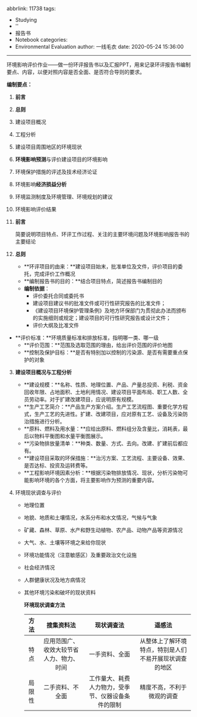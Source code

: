abbrlink: 11738
tags:
  - Studying
  - ''
  - 报告书
  - Notebook
categories:
  - Environmental Evaluation
author: 一线毛衣
date: 2020-05-24 15:36:00
---
​		环境影响评价作业——做一份环评报告书以及汇报PPT，用来记录环评报告书编制要点、内容，以便对照内容是否全面、是否符合导则的要求。

<!-- more -->

**编制要点：**

1. **前言**
2. **总则**
3. 建设项目概况
4. 工程分析
5. 建设项目周围地区的环境现状
6. **环境影响预测**与评价建设项目的环境影响
7. 环境保护措施的评述及技术经济论证
8. 环境影响**经济损益分析**
9. 环境监测制度及环境管理、环境规划的建议
10. 环境影响评价结果

1. **前言**

   简要说明项目特点、环评工作过程、关注的主要环境问题及环境影响报告书的主要结论

2. **总则**
   - **环评项目的由来：**建设项目始末，批准单位及文件，评价项目的委托，完成评价工作概况
   - **编制报告书的目的：**结合项目特点，简述报告书编制目的
   - **编制依据**：
     - 评价委托合同或委托书
     - 建设项目建议书的批准文件或可行性研究报告的比准文件；
     - 《建设项目环境保护管理条例》及地方环保部门为贯彻此办法而颁布的实施细则或规定；建设项目的可行性研究报告或设计文件；
     - 评价大纲及比准文件

- **评价标准：**环境质量标准和排放标准，指明哪一类、哪一级
  - **评价范围：**范围及选取范围的理由，给出评价范围的评价地图
  - **控制及保护目标：**是否有特别加以控制的污染源、是否有需要重点保护的对象
  
3. **建设项目概况与工程分析**

   - **建设规模：**名称、性质、地理位置、产品、产量总投资、利税、资金回收年限、占地面积、土地利用情况、建设项目平面布局、职工人数、全员劳动率。对于扩建改建项目，应说明原有规模。
   - **生产工艺简介：**产品生产方案介绍。生产工艺流程图、重要化学方程式，生产工艺的先进性。扩建、改建项目，应对原有工艺、设备及污染防治措施进行分析。
   - **原料、燃料及用水量：**应给出原料、燃料组分及含量比，消耗表，最后以物料平衡图和水量平衡图展示。
   - **污染物排放量清单：**种类、数量、方式、去向。改建、扩建前后都应有。
   - **建设项目采取的环保措施：**治污方案、工艺流程、主要设备、效果、是否达标、投资及运转费等。
   - **工程影响环境因素分析：**根据污染物排放情况、现状，分析污染物可能影响环境的各个方面，将主要影响作为预测的重要内容。

4. 环境现状调查与评价

   - 地理位置

   - 地貌、地质和土壤情况，水系分布和水文情况，气候与气象

   - 矿藏、森林、草原、水产和野生动植物、农产品、动物产品等资源情况

   - 大气、水、土壤等环境之来给你现状

   - 环境功能情况（注意敏感区）及重要政治文化设施

   - 社会经济情况

   - 人群健康状况及地方病情况

   - 其他环境污染和破坏的现状资料

     **环境现状调查方法**

     |  方法  |                搜集资料法                |                     现状调查法                     |                         遥感法                         |
     | :----: | :--------------------------------------: | :------------------------------------------------: | :----------------------------------------------------: |
     |  特点  | 应用范围广、收效大较节省人力、物力、时间 |                   一手资料、全面                   | 从整体上了解环境特点，特别是人们不易开展现状调查的地区 |
     | 局限性 |             二手资料、不全面             | 工作量大、耗费人力物力，受季节、仪器设备条件的限制 |               精度不高，不利于微观的调查               |

     

